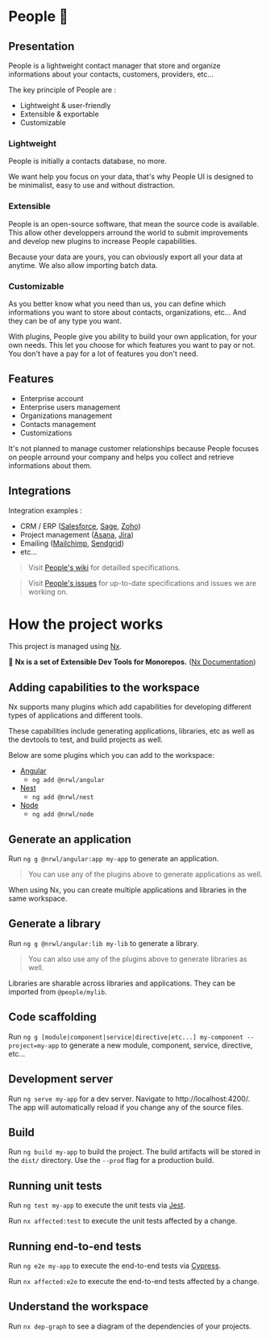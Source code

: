 # People 👫

## Presentation

People is a lightweight contact manager that store and organize informations about your contacts, customers, providers, etc...

The key principle of People are :

- Lightweight & user-friendly
- Extensible & exportable
- Customizable

### Lightweight

People is initially a contacts database, no more.

We want help you focus on your data, that's why People UI is designed to be minimalist, easy to use and without distraction.

### Extensible

People is an open-source software, that mean the source code is available. This allow other developpers arround the world to submit improvements and develop new plugins to increase People capabilities.

Because your data are yours, you can obviously export all your data at anytime. We also allow importing batch data.

### Customizable

As you better know what you need than us, you can define which informations you want to store about contacts, organizations, etc... And they can be of any type you want.

With plugins, People give you ability to build your own application, for your own needs. This let you choose for which features you want to pay or not. You don't have a pay for a lot of features you don't need.

## Features

- Enterprise account
- Enterprise users management
- Organizations management
- Contacts management
- Customizations

It's not planned to manage customer relationships because People focuses on people arround your company and helps you collect and retrieve informations about them.

## Integrations

Integration examples :

- CRM / ERP ([Salesforce](https://www.salesforce.com), [Sage](https://www.sage.com), [Zoho](https://www.zoho.eu))
- Project management ([Asana](https://asana.com/), [Jira](https://www.atlassian.com/fr/software/jira))
- Emailing ([Mailchimp](https://mailchimp.com/), [Sendgrid](https://sendgrid.com/))
- etc...

> Visit [People's wiki](https://github.com/gilhardl/people/wiki/) for detailled specifications.

> Visit [People's issues](https://github.com/gilhardl/people/issues/) for up-to-date specifications and issues we are working on.

# How the project works

This project is managed using [Nx](https://nx.dev).

🔎 **Nx is a set of Extensible Dev Tools for Monorepos.** ([Nx Documentation](https://nx.dev/angular))

## Adding capabilities to the workspace

Nx supports many plugins which add capabilities for developing different types of applications and different tools.

These capabilities include generating applications, libraries, etc as well as the devtools to test, and build projects as well.

Below are some plugins which you can add to the workspace:

- [Angular](https://angular.io)
  - `ng add @nrwl/angular`
- [Nest](https://nestjs.com)
  - `ng add @nrwl/nest`
- [Node](https://nodejs.org)
  - `ng add @nrwl/node`

## Generate an application

Run `ng g @nrwl/angular:app my-app` to generate an application.

> You can use any of the plugins above to generate applications as well.

When using Nx, you can create multiple applications and libraries in the same workspace.

## Generate a library

Run `ng g @nrwl/angular:lib my-lib` to generate a library.

> You can also use any of the plugins above to generate libraries as well.

Libraries are sharable across libraries and applications. They can be imported from `@people/mylib`.

## Code scaffolding

Run `ng g [module|component|service|directive|etc...] my-component --project=my-app` to generate a new module, component, service, directive, etc...

## Development server

Run `ng serve my-app` for a dev server. Navigate to http://localhost:4200/. The app will automatically reload if you change any of the source files.

## Build

Run `ng build my-app` to build the project. The build artifacts will be stored in the `dist/` directory. Use the `--prod` flag for a production build.

## Running unit tests

Run `ng test my-app` to execute the unit tests via [Jest](https://jestjs.io).

Run `nx affected:test` to execute the unit tests affected by a change.

## Running end-to-end tests

Run `ng e2e my-app` to execute the end-to-end tests via [Cypress](https://www.cypress.io).

Run `nx affected:e2e` to execute the end-to-end tests affected by a change.

## Understand the workspace

Run `nx dep-graph` to see a diagram of the dependencies of your projects.
